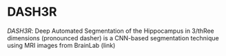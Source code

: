 # DASH3R

*DASH3R*: Deep Automated Segmentation of the Hippocampus in 3/thRee dimensions (pronounced dasher) 
is a CNN-based segmentation technique using MRI images from BrainLab (link)


